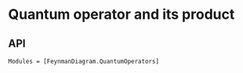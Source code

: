 # Quantum operator and its product

## API

```@autodocs
Modules = [FeynmanDiagram.QuantumOperators]
```